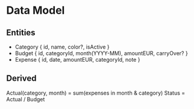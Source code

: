 # Data Model

## Entities
- Category { id, name, color?, isActive }
- Budget { id, categoryId, month(YYYY-MM), amountEUR, carryOver? }
- Expense { id, date, amountEUR, categoryId, note }

## Derived
Actual(category, month) = sum(expenses in month & category)
Status = Actual / Budget
